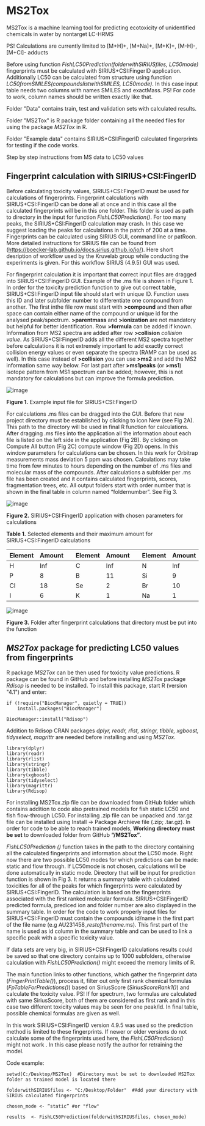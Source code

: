 # MS2Tox
MS2Tox is a machine learning tool for predicting ecotoxicity of unidentified chemicals in water by nontarget LC-HRMS

PS! Calculations are currently limited to [M+H]+, [M+Na]+, [M+K]+, [M-H]-, [M+Cl]- adducts

Before using function *FishLC50Prediction(folderwithSIRIUSfiles, LC50mode)* fingerprints must be calculated with SIRIUS+CSI:FingerID application.
Additionally LC50 can be calculated from structure using function *LC50fromSMILES(compoundslistwithSMILES, LC50mode)*. In this case input 
table needs two columns with names SMILES and exactMass. PS! For code to work, column names should be written exactly like that. 

Folder "Data" contains train, test and validation sets with calculated results. 

Folder "MS2Tox" is R package folder containing all the needed files for using the package *MS2Tox* in R.

Folder "Example data" contains SIRIUS+CSI:FingerID calculated fingerprints for testing if the code works.


Step by step instructions from MS data to LC50 values

## Fingerprint calculation with SIRIUS+CSI:FingerID

Before calculating toxicity values, SIRIUS+CSI:FingerID must be used for calculations of fingerprints. Fingerprint calculations with SIRIUS+CSI:FingerID can be done all at once and in this case all the calculated fingerprints will be in this one folder. This folder  is used as path to directory in the input for function *FishLC50Prediction()*. For too many peaks, the SIRIUS+CSI:FingerID calculation may crash. In this case we suggest loading the peaks for calculations in the patch of 200 at a time. Fingerprints can be calculated using SIRIUS GUI, command line or patRoon. More detailed instructions for SIRIUS file can be found from (https://boecker-lab.github.io/docs.sirius.github.io/io/). Here short desription of workflow used by the Kruvelab group while conducting the experiments is given. For this workflow SIRIUS (4.9.5) GUI was used.  

For fingerprint calculation it is important that correct input files are dragged into SIRIUS+CSI:FingerID GUI. Example of the .ms file is shown in Figure 1. In order for the toxicity prediction function to give out correct table, SIRIUS+CSI:FingerID input file should start with unique ID. Function uses this ID and later subfolder number to differentiate one compound from another. The first inthe file row must start with **>compound** and then after space can contain either name of the compound or unique id for the analysed peak/spectrum. **>parentmass** and **>ionization** are not mandatory but helpful for better identification. Row **>formula** can be added if known. Information from MS2 spectra are added after row **>collision** *collision value*. As SIRIUS+CSI:FingerID adds all the different MS2 spectra together before calculations it is not extremely important to add exactly correct collision energy values or even separate the spectra  (RAMP can be used as well). In this case instead of **>collision** you can use **>ms2** and add the MS2 information same way below. For last part after **>ms1peaks** (or **>ms1**) isotope pattern from MS1 spectrum can be added; however, this is not mandatory for calculations but can improve the formula prediction. 

![image](https://user-images.githubusercontent.com/68953270/153868916-528a8127-22a6-41f9-99c8-30880f7d18e9.png) 

**Figure 1.** Example input file for SIRIUS+CSI:FingerID


For calculations .ms files can be dragged into the GUI. Before that new project directory must be established by clicking to icon New (see Fig 2A). This path to the directory will be used in final R function for calculations. After dragging .ms files into the application all the information about each file is listed on the left side in the application (Fig 2B). By clicking on Compute All button (Fig 2C) compute window (Fig 2D) opens. In this window parameters for calculations can be chosen. In this work for Orbitrap measurements mass deviation 5 ppm was chosen. Calculations may take time from few minutes to hours depending on the number of .ms files and molecular mass of the compounds. After calculations a subfolder per .ms file has been created and it contains calculated fingerprints, scores, fragmentation trees, etc. All output folders start with order number that is shown in the final table in column named “foldernumber”. See Fig  3. 

![image](https://user-images.githubusercontent.com/68953270/153869370-9aaa1fc3-4fdb-41eb-b504-53e41f391ee3.png)

**Figure 2.** SIRIUS+CSI:FingerID application with chosen parameters for calculations

**Table 1.** Selected elements and their maximum amount for SIRIUS+CSI:FingerID calculations

| Element  | Amount |   | Element | Amount |   | Element | Amount |   | Element | Amount |
| - | - | - | - | -- | - | -- | - | - | - | -- |
| H  | Inf |   | C | Inf |   | N | Inf |   | O | Inf |
| P  | 8 |   | B | 11 |   | Si | 9 |   | S | 12 |
| Cl  | 18 |   | Se | 2 |   | Br | 10 |   | F | Inf |
| I  | 6 |   | K | 1 |   | Na | 1 |   | As | 2 |



![image](https://user-images.githubusercontent.com/68953270/153868996-770a007f-4f06-4dc5-bc9c-30fd57fc89cd.png)

**Figure 3.** Folder after fingerprint calculations that directory must be put into the function


## *MS2Tox* package for predicting LC50 values from fingerprints 

R package *MS2Tox* can be then used for toxicity value predictions.  R package can be found in GitHub and before installing *MS2Tox* package *Rdisop* is needed to be installed. To install this package, start R (version "4.1") and enter:

    if (!require("BiocManager", quietly = TRUE))
        install.packages("BiocManager")

    BiocManager::install("Rdisop")


Addition to Rdisop CRAN packages *dplyr, readr, rlist, stringr, tibble, xgboost, tidyselect, magrittr* are needed before installing and using *MS2Tox*. 

    library(dplyr)
    library(readr)
    library(rlist)
    library(stringr)
    library(tibble)
    library(xgboost)
    library(tidyselect)
    library(magrittr)
    library(Rdisop)

For installing MS2Tox.zip file can be downloaded from GitHub folder which contains addition to code also pretrained models for fish static LC50 and fish flow-through LC50. For installing .zip file can be unpacked and .tar.gz file can be installed using Install -> Package Archieve file (.zip; .tar.gz). In order for code to be able to reach trained models, **Working directory must be set** to downloaded folder from GitHub  **“/MS2Tox”**. 

*FishLC50Prediction ()* function takes in the path to the directory containing all the calculated fingerprints and information about the LC50 mode. Right now there are two possible LC50 modes for which predictions can be made: static and flow through. If LC50mode is not chosen, calculations will be done automatically in static mode. Directory that will be input for prediction function is shown in Fig 3. It returns a summary table with calculated toxicities for all of the peaks for which fingerprints were calculated by SIRIUS+CSI:FingerID. The calculation is based on the fingerprints associated with the first ranked molecular formula. SIRIUS+CSI:FingerID predicted formula, prediced ion and folder number are also displayed in the summary table. In order for the code to work properly input files for SIRIUS+CSI:FingerID must contain the compounds id/name in the first part of the file name (e.g AU231458_*restofthename*.ms). This first part of the name is used as id column in the summary table and can be used to link a specific peak with a specific toxicity value.

If data sets are very big, in SIRIUS+CSI:FingerID calculations results could be saved so that one directory contains up to 1000 subfolders, otherwise calculation with *FishLC50Prediction()* might exceed the memory limits of R.

The main function links to other functions, which gather the fingerprint data (*FingerPrintTable()*), process it, filter out only first rank chemical formulas (*FpTableForPredictions()*) based on SiriusScore (*SiriusScoreRank1()*) and calculate the toxicity value. PS! If for spectrum, two formulas are calculated with same SiriusScore, both of them are considered as first rank and in this case two different toxicity values may be seen for one peak/id. In final table, possible chemical formulas are given as well. 

In this work SIRIUS+CSI:FingerID version 4.9.5 was used so the prediction method is limited to these fingerprints. If newer or older versions do not calculate some of the fingerprints used here, the *FishLC50Prediction()* might not work . In this case please notify the author for retraining the model. 

Code example:
    
    setwd(C:/Desktop/MS2Tox)  #Directory must be set to downloaded MS2Tox folder as trained model is located there

    folderwithSIRIUSfiles <- "C:/Desktop/Folder"  #Add your directory with SIRIUS calculated fingerprints

    chosen_mode <- “static” #or "flow"

    results  <- FishLC50Prediction(folderwithSIRIUSfiles, chosen_mode)
